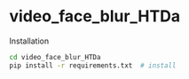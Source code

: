 # video_face_blur_HTDa


Installation
```bash
cd video_face_blur_HTDa
pip install -r requirements.txt  # install
```
